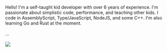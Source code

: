 Hello! I'm a self-taught kid developer with over 6 years of experience. I'm passionate about simplistic code, performance, and teaching other kids. I code in AssemblyScript, Type/JavaScript, NodeJS, and some C++. I'm also learning Go and Rust at the moment.
<br>
<br>
...
<br>
<br>
<a href="https://github.com/anuraghazra/github-readme-stats">
  <img align="center" src="https://github-readme-stats.vercel.app/api?username=JairusSW&count_private=true&show_icons=truehide_border=true&include_all_commits=true&hide_title=true&theme=radical" />
</a>
